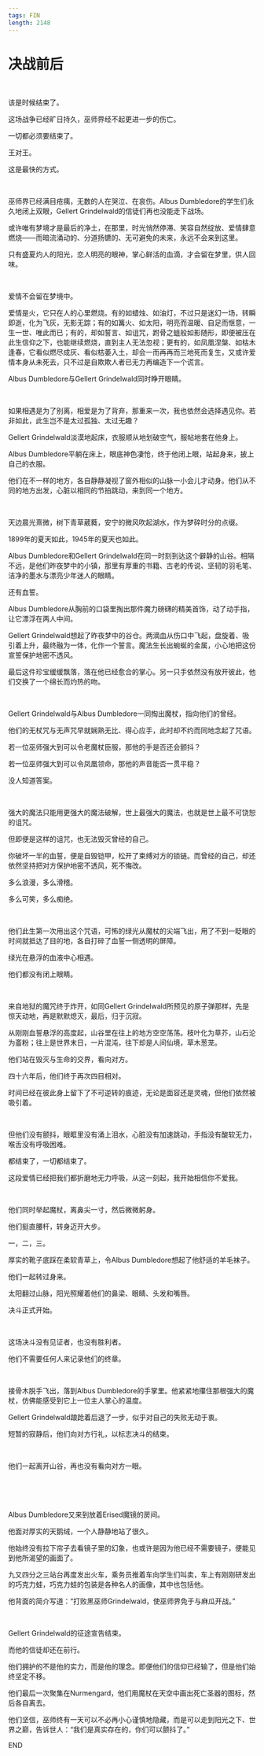 ```yaml
---
tags: FIN
length: 2148
---
```


# 决战前后

<br>

该是时候结束了。

这场战争已经旷日持久，巫师界经不起更进一步的伤亡。

一切都必须要结束了。

王对王。

这是最快的方式。

<br>

巫师界已经满目疮痍，无数的人在哭泣、在哀伤。Albus Dumbledore的学生们永久地闭上双眼，Gellert Grindelwald的信徒们再也没能走下战场。

或许唯有梦境才是最后的净土，在那里，时光悄然停滞、笑容自然绽放、爱情肆意燃烧——而暗流涌动的、分道扬镳的、无可避免的未来，永远不会来到这里。

只有盛夏灼人的阳光，恋人明亮的眼神，掌心鲜活的血滴，才会留在梦里，供人回味。

<br>

爱情不会留在梦境中。

爱情是火，它只在人的心里燃烧。有的如蜡烛、如油灯，不过只是迷幻一场，转瞬即逝，化为飞灰，无影无踪；有的如篝火、如太阳，明亮而温暖、自足而惬意，一生一世、唯此而已；有的，却如誓言、如诅咒，跗骨之蛆般如影随形，即便被压在此生信仰之下，也能继续燃烧，直到主人无法忽视；更有的，如凤凰涅槃、如枯木逢春，它看似燃尽成灰、看似枯萎入土，却会一而再再而三地死而复生，又或许爱情本身从未死去，只不过是自欺欺人者已无力再编造下一个谎言。

Albus Dumbledore与Gellert Grindelwald同时睁开眼睛。

<br>

如果相遇是为了别离，相爱是为了背弃，那重来一次，我也依然会选择遇见你。若非如此，此生岂不是太过孤独、太过无趣？

Gellert Grindelwald淡漠地起床，衣服顺从地划破空气，服帖地套在他身上。

Albus Dumbledore平躺在床上，眼底神色凄怆，终于他闭上眼，站起身来，披上自己的衣服。

他们在不一样的地方，各自静静凝视了窗外相似的山脉一小会儿才动身。他们从不同的地方出发，心脏以相同的节拍跳动，来到同一个地方。

<br>

天边晨光熹微，树下青草葳蕤，安宁的微风吹起湖水，作为梦碎时分的点缀。

1899年的夏天如此，1945年的夏天也如此。

Albus Dumbledore和Gellert Grindelwald在同一时刻到达这个僻静的山谷。相隔不远，是他们昨夜梦中的小镇，那里有厚重的书籍、古老的传说、坚韧的羽毛笔、洁净的墨水与漂亮少年迷人的眼睛。

还有血誓。

Albus Dumbledore从胸前的口袋里掏出那件魔力磅礴的精美首饰，动了动手指，让它漂浮在两人中间。

Gellert Grindelwald想起了昨夜梦中的谷仓。两滴血从伤口中飞起，盘旋着、吸引着上升，最终融为一体，化作一个誓言。魔法生长出蜿蜒的金属，小心地把这份宣誓保护地密不透风。

最后这件珍宝缓缓飘落，落在他已经愈合的掌心。另一只手依然没有放开彼此，他们交换了一个绵长而灼热的吻。

<br>

Gellert Grindelwald与Albus Dumbledore一同掏出魔杖，指向他们的曾经。

他们的无杖咒与无声咒早就娴熟无比、得心应手，此时却不约而同地念起了咒语。

若一位巫师强大到可以令老魔杖臣服，那他的手是否还会颤抖？

若一位巫师强大到可以令凤凰领命，那他的声音能否一贯平稳？

没人知道答案。

<br>

强大的魔法只能用更强大的魔法破解，世上最强大的魔法，也就是世上最不可饶恕的诅咒。

但即便是这样的诅咒，也无法毁灭曾经的自己。

你破坏一半的血誓，便是自毁铠甲，松开了束缚对方的锁链。而曾经的自己，却还依然坚持把对方保护地密不透风，死不悔改。

多么浪漫，多么滑稽。

多么可笑，多么痴绝。

<br>

他们此生第一次用出这个咒语，可怖的绿光从魔杖的尖端飞出，用了不到一眨眼的时间就抵达了目的地，各自打碎了血誓一侧透明的屏障。

绿光在悬浮的血液中心相遇。

他们都没有闭上眼睛。

<br>

来自地狱的魔咒终于炸开，如同Gellert Grindelwald所预见的原子弹那样，先是惊天动地，再是默默熄灭，最后，归于沉寂。

从刚刚血誓悬浮的高度起，山谷里在往上的地方空空荡荡。枝叶化为草芥，山石沦为齑粉；往上是世界末日，一片混沌，往下却是人间仙境，草木葱茏。

他们站在毁灭与生命的交界，看向对方。

四十六年后，他们终于再次四目相对。

时间已经在彼此身上留下了不可逆转的痕迹，无论是面容还是灵魂，但他们依然被吸引着。

<br>

但他们没有颤抖，眼眶里没有涌上泪水，心脏没有加速跳动，手指没有酸软无力，喉舌没有呼吸困难。

都结束了，一切都结束了。

这段爱情已经把我们都折磨地无力呼吸，从这一刻起，我开始相信你不爱我。

<br>

他们同时举起魔杖，离鼻尖一寸，然后微微躬身。

他们挺直腰杆，转身迈开大步。

一，二，三。

厚实的靴子底踩在柔软青草上，令Albus Dumbledore想起了他舒适的羊毛袜子。

他们一起转过身来。

太阳翻过山脉，阳光照耀着他们的鼻梁、眼睛、头发和嘴唇。

决斗正式开始。

<br>

这场决斗没有见证者，也没有胜利者。

他们不需要任何人来记录他们的终章。

<br>

接骨木脱手飞出，落到Albus Dumbledore的手掌里。他紧紧地攥住那根强大的魔杖，仿佛能感受到它上一位主人掌心的温度。

Gellert Grindelwald踉跄着后退了一步，似乎对自己的失败无动于衷。

短暂的寂静后，他们向对方行礼，以标志决斗的结束。

<br>

他们一起离开山谷，再也没有看向对方一眼。

<br>

<br>

<br>

Albus Dumbledore又来到放着Erised魔镜的房间。

他面对厚实的天鹅绒，一个人静静地站了很久。

他始终没有拉下帘子去看镜子里的幻象，也或许是因为他已经不需要镜子，便能见到他所渴望的画面了。

九又四分之三站台再度发出火车，乘务员推着车向学生们叫卖，车上有刚刚研发出的巧克力蛙，巧克力蛙的包装是各种名人的画像，其中也包括他。

他背面的简介写道：“打败黑巫师Grindelwald，使巫师界免于与麻瓜开战。”

<br>

Gellert Grindelwald的征途宣告结束。

而他的信徒却还在前行。

他们拥护的不是他的实力，而是他的理念。即便他们的信仰已经输了，但是他们始终坚定不移。

他们最后一次聚集在Nurmengard，他们用魔杖在天空中画出死亡圣器的图标，然后各自离去。

他们坚信，巫师终有一天可以不必再小心谨慎地隐藏，而是可以走到阳光之下、世界之巅，告诉世人：“我们是真实存在的，你们可以颤抖了。”

END
